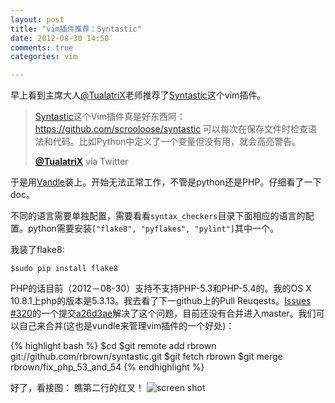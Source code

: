 ```yaml
---
layout: post
title: "vim插件推荐：Syntastic"
date: 2012-08-30 14:50
comments: true
categories: vim

---
```


早上看到主席大人[@TualatriX][tx]老师推荐了[Syntastic][syntastic]这个vim插件。

> [Syntastic][syntastic]这个Vim插件真是好东西阿：https://github.com/scrooloose/syntastic 可以每次在保存文件时检查语法和代码。比如Python中定义了一个变量但没有用，就会高亮警告。
> 
> 	**[@TualatriX][tx]** via Twitter

于是用[Vandle][vandle]装上。开始无法正常工作，不管是python还是PHP。仔细看了一下doc。

不同的语言需要单独配置，需要看看```syntax_checkers```目录下面相应的语言的配置。python需要安装```["flake8", "pyflakes", "pylint"]```其中一个。

我装了flake8:

	$sudo pip install flake8

PHP的话目前（2012－08-30）支持不支持PHP-5.3和PHP-5.4的。我的OS X 10.8.1上php的版本是5.3.13。我去看了下一github上的Pull Reuqests。[Issues #320][#320]的一个提交[a26d3ae][a26d3ae]解决了这个问题，目前还没有合并进入master。我们可以自己来合并(这也是vundle来管理vim插件的一个好处)：

{% highlight bash %}
$cd <syntastic plugin path>
$git remote add rbrown git://github.com/rbrown/syntastic.git
$git fetch rbrown
$git merge rbrown/fix_php_53_and_54
{% endhighlight %}

好了，看接图：
瞧第二行的红叉！
![screen shot][screen shot]

[tx]: https://twitter.com/tualatrix 
[syntastic]: https://https://github.com/scrooloose/syntastic
[vandle]: https://github.com/gmarik/vundle
[#320]: https://github.com/scrooloose/syntastic/pull/320
[a26d3ae]: https://github.com/rbrown/syntastic/commit/a26d3aef58a26f2b47ef994f93ce2cf0b2cd06aa
[screen shot]:https://pic.yupoo.com/agassi/CeiZsZ5U/11aOIG.png